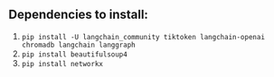 ## Dependencies to install:

1. `pip install -U langchain_community tiktoken langchain-openai chromadb langchain langgraph`
2. `pip install beautifulsoup4`
3. `pip install networkx`
<!-- 4. `pip install pysqlite3` -->
